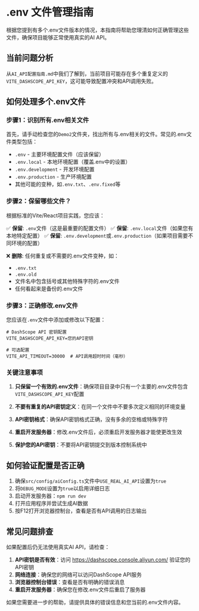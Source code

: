 # .env 文件管理指南

根据您提到有多个.env文件版本的情况，本指南将帮助您理清如何正确管理这些文件，确保项目能够正常使用真实的AI API。

## 当前问题分析

从`AI_API配置指南.md`中我们了解到，当前项目可能存在多个重复定义的`VITE_DASHSCOPE_API_KEY`，这可能导致配置冲突和API调用失败。

## 如何处理多个.env文件

### 步骤1：识别所有.env相关文件

首先，请手动检查您的`Demo2`文件夹，找出所有与.env相关的文件。常见的.env文件类型包括：
- `.env` - 主要环境配置文件（应该保留）
- `.env.local` - 本地环境配置（覆盖.env中的设置）
- `.env.development` - 开发环境配置
- `.env.production` - 生产环境配置
- 其他可能的变种，如`.env.txt`、`.env.fixed`等

### 步骤2：保留哪些文件？

根据标准的Vite/React项目实践，您应该：

✅ **保留**: `.env`文件（这是最重要的配置文件）
✅ **保留**: `.env.local`文件（如果您有本地特定配置）
✅ **保留**: `.env.development`或`.env.production`（如果项目需要不同环境的配置）

❌ **删除**: 任何重复或不需要的.env文件变种，如：
- `.env.txt`
- `.env.old`
- 文件名中包含括号或其他特殊字符的.env文件
- 任何看起来是备份的.env文件

### 步骤3：正确修改.env文件

您应该在`.env`文件中添加或修改以下配置：

```
# DashScope API 密钥配置
VITE_DASHSCOPE_API_KEY=您的API密钥

# 可选配置
VITE_API_TIMEOUT=30000  # API调用超时时间（毫秒）
```

### 关键注意事项

1. **只保留一个有效的.env文件**：确保项目目录中只有一个主要的.env文件包含`VITE_DASHSCOPE_API_KEY`配置

2. **不要有重复的API密钥定义**：在同一个文件中不要多次定义相同的环境变量

3. **API密钥格式**：确保API密钥格式正确，没有多余的空格或特殊字符

4. **重启开发服务器**：修改.env文件后，必须重启开发服务器才能使更改生效

5. **保护您的API密钥**：不要将API密钥提交到版本控制系统中

## 如何验证配置是否正确

1. 确保`src/config/aiConfig.ts`文件中`USE_REAL_AI_API`设置为`true`
2. 将`DEBUG_MODE`设置为`true`以启用详细日志
3. 启动开发服务器：`npm run dev`
4. 打开应用程序并尝试生成AI数据
5. 按F12打开浏览器控制台，查看是否有API调用的日志输出

## 常见问题排查

如果配置后仍无法使用真实AI API，请检查：

1. **API密钥是否有效**：访问 https://dashscope.console.aliyun.com/ 验证您的API密钥
2. **网络连接**：确保您的网络可以访问DashScope API服务
3. **浏览器控制台错误**：查看是否有明确的错误消息
4. **重启开发服务器**：确保您在修改.env文件后重启了服务器

如果您需要进一步的帮助，请提供具体的错误信息和您当前的.env文件内容。